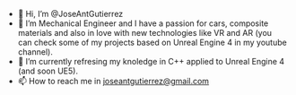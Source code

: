 - 👋 Hi, I’m @JoseAntGutierrez
- 👀 I’m Mechanical Engineer and I have a passion for cars, composite materials and also in love with  new technologies like VR and AR (you can check some of my projects based on Unreal Engine 4 in my youtube channel).
- 🌱 I’m currently refresing my knoledge in C++ applied to Unreal Engine 4 (and soon UE5).
- 📫 How to reach me in joseantgutierrez@gmail.com

<!---
JaGSpain/JaGSpain is a ✨ special ✨ repository because its `README.md` (this file) appears on your GitHub profile.
You can click the Preview link to take a look at your changes.
--->
